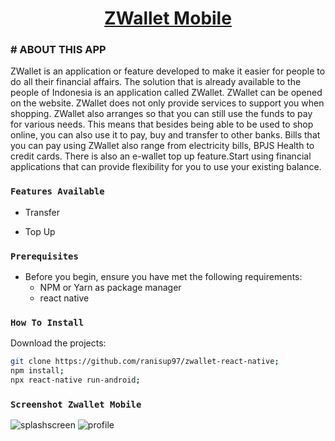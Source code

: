 <h1 align="center">
	<a href="#">
		ZWallet Mobile
	</a>
</h1>


### # ABOUT THIS APP
ZWallet is an application or feature developed to make it easier for people to do all their financial affairs. The solution that is already available to the people of Indonesia is an application called ZWallet. ZWallet can be opened on the website. ZWallet does not only provide services to support you when shopping.
ZWallet also arranges so that you can still use the funds to pay for various needs. This means that besides being able to be used to shop online, you can also use it to pay, buy and transfer to other banks. Bills that you can pay using ZWallet also range from electricity bills, BPJS Health to credit cards. There is also an e-wallet top up feature.Start using financial applications that can provide flexibility for you to use your existing balance.

### `Features Available`

- Transfer
* Top Up

### `Prerequisites`

- Before you begin, ensure you have met the following requirements:
  - NPM or Yarn as package manager
  - react native
  
### `How To Install`
Download the projects: 
```bash
git clone https://github.com/ranisup97/zwallet-react-native;
npm install;
npx react-native run-android;

```
### `Screenshot Zwallet Mobile`
![splashscreen](https://user-images.githubusercontent.com/51501974/102959754-ed6cf200-4512-11eb-8680-41b4d79bf212.jpeg) ![profile](https://user-images.githubusercontent.com/51501974/102960095-c9f67700-4513-11eb-9267-ea2653ed14fc.jpeg)
